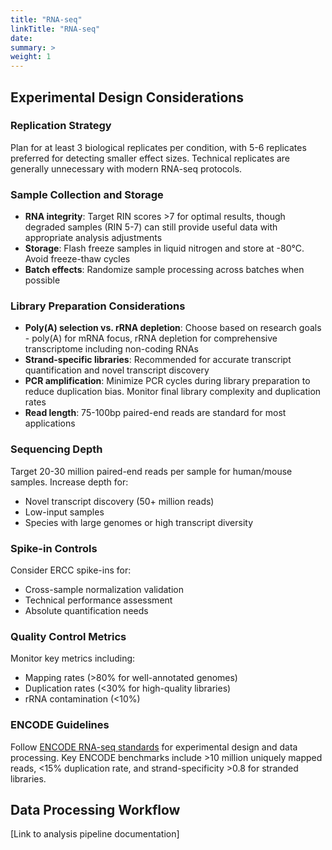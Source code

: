 ```yaml
---
title: "RNA-seq"
linkTitle: "RNA-seq"
date:
summary: >
weight: 1
---
```


## Experimental Design Considerations

### Replication Strategy
Plan for at least 3 biological replicates per condition, with 5-6 replicates preferred for detecting smaller effect sizes. Technical replicates are generally unnecessary with modern RNA-seq protocols.

### Sample Collection and Storage
- **RNA integrity**: Target RIN scores >7 for optimal results, though degraded samples (RIN 5-7) can still provide useful data with appropriate analysis adjustments
- **Storage**: Flash freeze samples in liquid nitrogen and store at -80°C. Avoid freeze-thaw cycles
- **Batch effects**: Randomize sample processing across batches when possible

### Library Preparation Considerations
- **Poly(A) selection vs. rRNA depletion**: Choose based on research goals - poly(A) for mRNA focus, rRNA depletion for comprehensive transcriptome including non-coding RNAs
- **Strand-specific libraries**: Recommended for accurate transcript quantification and novel transcript discovery
- **PCR amplification**: Minimize PCR cycles during library preparation to reduce duplication bias. Monitor final library complexity and duplication rates
- **Read length**: 75-100bp paired-end reads are standard for most applications

### Sequencing Depth
Target 20-30 million paired-end reads per sample for human/mouse samples. Increase depth for:
- Novel transcript discovery (50+ million reads)
- Low-input samples
- Species with large genomes or high transcript diversity

### Spike-in Controls
Consider ERCC spike-ins for:
- Cross-sample normalization validation
- Technical performance assessment
- Absolute quantification needs

### Quality Control Metrics
Monitor key metrics including:
- Mapping rates (>80% for well-annotated genomes)
- Duplication rates (<30% for high-quality libraries)
- rRNA contamination (<10%)

### ENCODE Guidelines
Follow [ENCODE RNA-seq standards](https://www.encodeproject.org/rna-seq/) for experimental design and data processing. Key ENCODE benchmarks include >10 million uniquely mapped reads, <15% duplication rate, and strand-specificity >0.8 for stranded libraries.

## Data Processing Workflow
[Link to analysis pipeline documentation]

